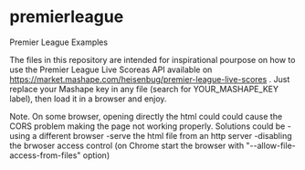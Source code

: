 # premierleague
Premier League Examples

The files in this repository are intended for inspirational pourpose on how to use the Premier League Live Scoreas API 
available on https://market.mashape.com/heisenbug/premier-league-live-scores .
Just replace your Mashape key in any file (search for YOUR_MASHAPE_KEY label), then load it in a browser and enjoy.

Note.
On some browser, opening directly the html could could cause the CORS problem making the page not working properly.
Solutions could be
-using a different browser
-serve the html file from an http server
-disabling the brwoser access control (on Chrome start the browser with "--allow-file-access-from-files" option)
